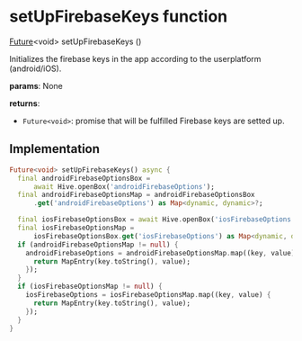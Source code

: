 


# setUpFirebaseKeys function










[Future](https://api.flutter.dev/flutter/dart-async/Future-class.html)&lt;void> setUpFirebaseKeys
()





<p>Initializes the firebase keys in the app according to the userplatform (android/iOS).</p>
<p><strong>params</strong>:
  None</p>
<p><strong>returns</strong>:</p>
<ul>
<li><code>Future&lt;void&gt;</code>: promise that will be fulfilled Firebase keys are setted up.</li>
</ul>



## Implementation

```dart
Future<void> setUpFirebaseKeys() async {
  final androidFirebaseOptionsBox =
      await Hive.openBox('androidFirebaseOptions');
  final androidFirebaseOptionsMap = androidFirebaseOptionsBox
      .get('androidFirebaseOptions') as Map<dynamic, dynamic>?;

  final iosFirebaseOptionsBox = await Hive.openBox('iosFirebaseOptions');
  final iosFirebaseOptionsMap =
      iosFirebaseOptionsBox.get('iosFirebaseOptions') as Map<dynamic, dynamic>?;
  if (androidFirebaseOptionsMap != null) {
    androidFirebaseOptions = androidFirebaseOptionsMap.map((key, value) {
      return MapEntry(key.toString(), value);
    });
  }
  if (iosFirebaseOptionsMap != null) {
    iosFirebaseOptions = iosFirebaseOptionsMap.map((key, value) {
      return MapEntry(key.toString(), value);
    });
  }
}
```








